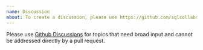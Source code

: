 ```yaml
---
name: Discussion
about: To create a discussion, please use https://github.com/sqlcollaborative/DataSaturdays/discussions
---
```


Please use [Github Discussions](https://github.com/sqlcollaborative/DataSaturdays/discussions) for topics
that need broad input and cannot be addressed directly by a pull request. 
